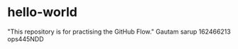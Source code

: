 # hello-world
"This repository is for practising the GitHub Flow."
Gautam sarup
162466213
ops445NDD
